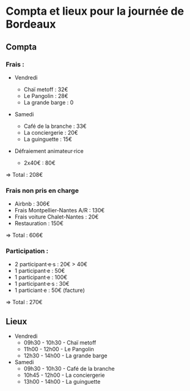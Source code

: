 # Compta et lieux pour la journée de Bordeaux

## Compta

### Frais :  
- Vendredi 
	- Chaï metoff : 32€
	- Le Pangolin : 28€
	- La grande barge : 0
- Samedi
	- Café de la branche : 33€
	- La conciergerie : 20€
	- La guinguette : 15€

- Défraiement animateur·rice
	- 2x40€ : 80€ 

=> Total : 208€

### Frais non pris en charge
- Airbnb : 306€
- Frais Montpellier-Nantes A/R : 130€
- Frais voiture Chalet-Nantes : 20€
- Restauration : 150€

=> Total : 606€  

### Participation :
- 2 participant·e·s : 20€ > 40€
- 1 participant·e : 50€
- 1 participant·e : 100€
- 1 participant·e·s : 30€
- 1 particiant·e : 50€ (facture) 

=> Total : 270€

## Lieux
- Vendredi 
	- 09h30 - 10h30 - Chaï metoff  
	- 11h00 - 12h00 - Le Pangolin
	- 12h30 - 14h00 - La grande barge
- Samedi
	- 09h30 - 10h30 - Café de la branche 
	- 10h45 - 12h00 - La conciergerie
	- 13h00 - 14h00 - La guinguette

